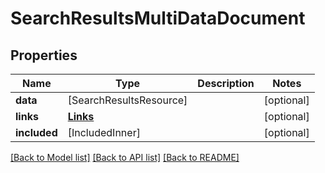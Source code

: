 # SearchResultsMultiDataDocument

## Properties
Name | Type | Description | Notes
------------ | ------------- | ------------- | -------------
**data** | [SearchResultsResource] |  | [optional] 
**links** | [**Links**](Links.md) |  | [optional] 
**included** | [IncludedInner] |  | [optional] 

[[Back to Model list]](../README.md#documentation-for-models) [[Back to API list]](../README.md#documentation-for-api-endpoints) [[Back to README]](../README.md)


